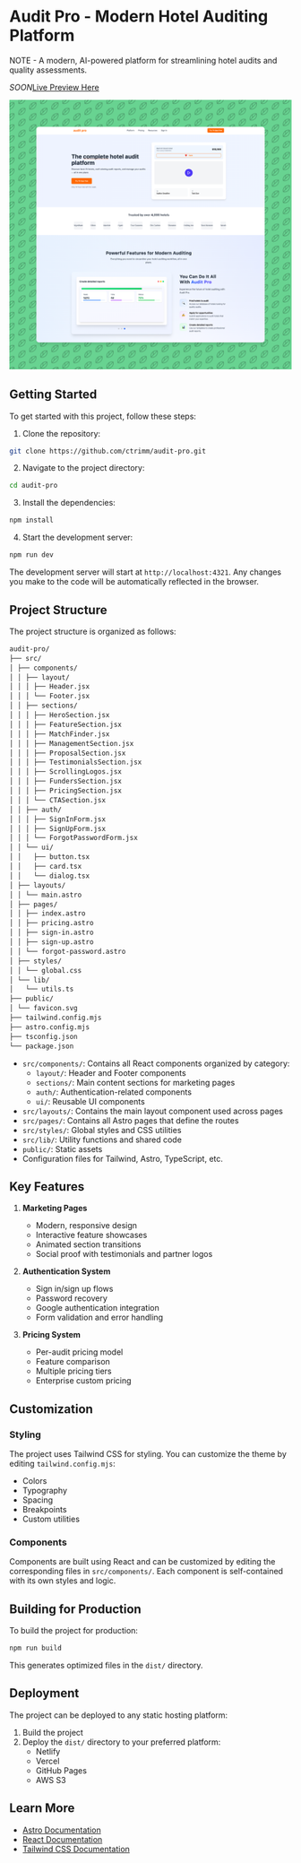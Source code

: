 # Audit Pro - Modern Hotel Auditing Platform

NOTE - A modern, AI-powered platform for streamlining hotel audits and quality assessments.

_SOON_[Live Preview Here](#)

![Audit Pro Preview](./preview.png)

## Getting Started

To get started with this project, follow these steps:

1. Clone the repository:
```bash
git clone https://github.com/ctrimm/audit-pro.git
```

2. Navigate to the project directory:
```bash
cd audit-pro
```

3. Install the dependencies:
```bash
npm install
```

4. Start the development server:
```bash
npm run dev
```

The development server will start at `http://localhost:4321`. Any changes you make to the code will be automatically reflected in the browser.

## Project Structure

The project structure is organized as follows:

```bash
audit-pro/
├── src/
│ ├── components/
│ │ ├── layout/
│ │ │ ├── Header.jsx
│ │ │ └── Footer.jsx
│ │ ├── sections/
│ │ │ ├── HeroSection.jsx
│ │ │ ├── FeatureSection.jsx
│ │ │ ├── MatchFinder.jsx
│ │ │ ├── ManagementSection.jsx
│ │ │ ├── ProposalSection.jsx
│ │ │ ├── TestimonialsSection.jsx
│ │ │ ├── ScrollingLogos.jsx
│ │ │ ├── FundersSection.jsx
│ │ │ ├── PricingSection.jsx
│ │ │ └── CTASection.jsx
│ │ ├── auth/
│ │ │ ├── SignInForm.jsx
│ │ │ ├── SignUpForm.jsx
│ │ │ └── ForgotPasswordForm.jsx
│ │ └── ui/
│ │   ├── button.tsx
│ │   ├── card.tsx
│ │   └── dialog.tsx
│ ├── layouts/
│ │ └── main.astro
│ ├── pages/
│ │ ├── index.astro
│ │ ├── pricing.astro
│ │ ├── sign-in.astro
│ │ ├── sign-up.astro
│ │ └── forgot-password.astro
│ ├── styles/
│ │ └── global.css
│ └── lib/
│   └── utils.ts
├── public/
│ └── favicon.svg
├── tailwind.config.mjs
├── astro.config.mjs
├── tsconfig.json
└── package.json
```

- `src/components/`: Contains all React components organized by category:
  - `layout/`: Header and Footer components
  - `sections/`: Main content sections for marketing pages
  - `auth/`: Authentication-related components
  - `ui/`: Reusable UI components
- `src/layouts/`: Contains the main layout component used across pages
- `src/pages/`: Contains all Astro pages that define the routes
- `src/styles/`: Global styles and CSS utilities
- `src/lib/`: Utility functions and shared code
- `public/`: Static assets
- Configuration files for Tailwind, Astro, TypeScript, etc.

## Key Features

1. **Marketing Pages**
   - Modern, responsive design
   - Interactive feature showcases
   - Animated section transitions
   - Social proof with testimonials and partner logos

2. **Authentication System**
   - Sign in/sign up flows
   - Password recovery
   - Google authentication integration
   - Form validation and error handling

3. **Pricing System**
   - Per-audit pricing model
   - Feature comparison
   - Multiple pricing tiers
   - Enterprise custom pricing

## Customization

### Styling

The project uses Tailwind CSS for styling. You can customize the theme by editing `tailwind.config.mjs`:

- Colors
- Typography
- Spacing
- Breakpoints
- Custom utilities

### Components

Components are built using React and can be customized by editing the corresponding files in `src/components/`. Each component is self-contained with its own styles and logic.

## Building for Production

To build the project for production:
```bash
npm run build
```

This generates optimized files in the `dist/` directory.

## Deployment

The project can be deployed to any static hosting platform:

1. Build the project
2. Deploy the `dist/` directory to your preferred platform:
   - Netlify
   - Vercel
   - GitHub Pages
   - AWS S3

## Learn More

- [Astro Documentation](https://docs.astro.build/)
- [React Documentation](https://react.dev/)
- [Tailwind CSS Documentation](https://tailwindcss.com/docs)
